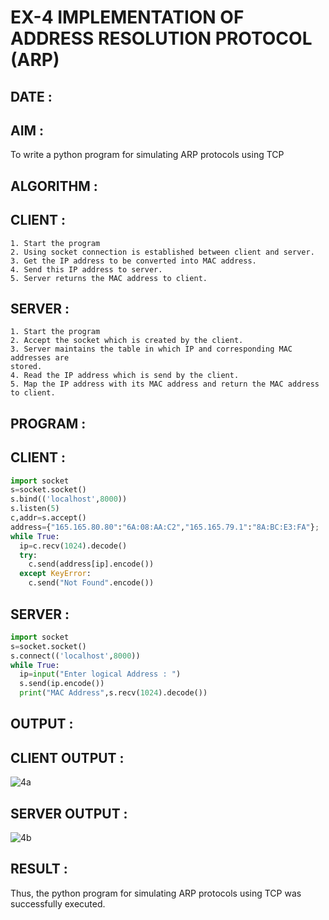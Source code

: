 # EX-4 IMPLEMENTATION OF ADDRESS RESOLUTION PROTOCOL (ARP)

## DATE : 

## AIM :
To write a python program for simulating ARP protocols using TCP

## ALGORITHM :
  ## CLIENT :
  ```
  1. Start the program
  2. Using socket connection is established between client and server.
  3. Get the IP address to be converted into MAC address.
  4. Send this IP address to server.
  5. Server returns the MAC address to client.
  ```
  
  ## SERVER :
  ```
  1. Start the program
  2. Accept the socket which is created by the client.
  3. Server maintains the table in which IP and corresponding MAC addresses are
  stored.
  4. Read the IP address which is send by the client.
  5. Map the IP address with its MAC address and return the MAC address to client.
  ```

## PROGRAM :
  ## CLIENT :
  ```PYTHON 3
  import socket
  s=socket.socket()
  s.bind(('localhost',8000))
  s.listen(5)
  c,addr=s.accept()
  address={"165.165.80.80":"6A:08:AA:C2","165.165.79.1":"8A:BC:E3:FA"};
  while True:
    ip=c.recv(1024).decode()
    try:
      c.send(address[ip].encode())
    except KeyError:
      c.send("Not Found".encode()) 
  ```
  
  ## SERVER :
  ```PYTHON 3
  import socket
  s=socket.socket()
  s.connect(('localhost',8000))
  while True:
    ip=input("Enter logical Address : ")
    s.send(ip.encode())
    print("MAC Address",s.recv(1024).decode())
  ```

## OUTPUT :
## CLIENT OUTPUT :

![4a](https://github.com/JoshuaSamuel7/19CS406-EX-4/assets/118343296/affe5802-6ea2-44b5-a011-9807faf19b03)

## SERVER OUTPUT : 
![4b](https://github.com/JoshuaSamuel7/19CS406-EX-4/assets/118343296/0a274caf-1a8c-4acd-9749-b78b67b28214)


## RESULT :
Thus, the python program for simulating ARP protocols using TCP was successfully
executed.


